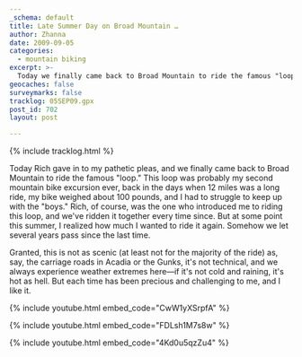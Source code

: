 ```yaml
---
_schema: default
title: Late Summer Day on Broad Mountain …
author: Zhanna
date: 2009-09-05
categories:
  - mountain biking
excerpt: >- 
  Today we finally came back to Broad Mountain to ride the famous "loop."
geocaches: false
surveymarks: false
tracklog: 05SEP09.gpx
post_id: 702
layout: post    

---
```


{% include tracklog.html %}

Today Rich gave in to my pathetic pleas, and we finally came back to Broad Mountain to ride the famous "loop."  This loop was probably my second mountain bike excursion ever, back in the days when 12 miles was a long ride, my bike weighed about 100 pounds, and I had to struggle to keep up with the "boys."  Rich, of course, was the one who introduced me to riding this loop, and we've ridden it together every time since.  But at some point this summer, I realized how much I wanted to ride it again.  Somehow we let several years pass since the last time.

Granted, this is not as scenic (at least not for the majority of the ride) as, say, the carriage roads in Acadia or the Gunks, it's not technical, and we always experience weather extremes here—if it's not cold and raining, it's hot as hell.  But each time has been precious and challenging to me, and I like it. 

{% include youtube.html embed_code="CwW1yXSrpfA" %}<br>

{% include youtube.html embed_code="FDLsh1M7s8w" %}<br>

{% include youtube.html embed_code="4Kd0u5qzZu4" %}
